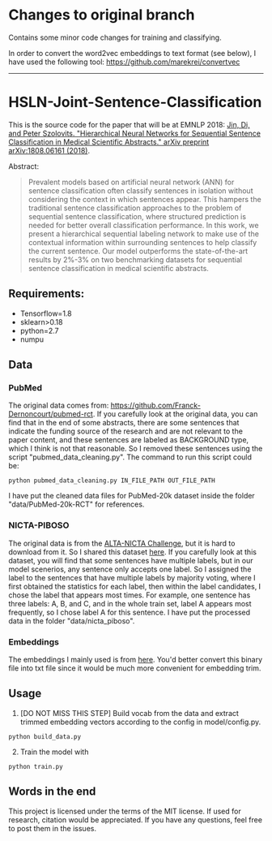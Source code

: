 # Changes to original branch

Contains some minor code changes for training and classifying.

In order to convert the word2vec embeddings to text format (see below), I have used the following tool: https://github.com/marekrei/convertvec


------------------------------------------------

# HSLN-Joint-Sentence-Classification
This is the source code for the paper that will be at EMNLP 2018: [Jin, Di, and Peter Szolovits. "Hierarchical Neural Networks for Sequential Sentence Classification in Medical Scientific Abstracts." arXiv preprint arXiv:1808.06161 (2018)](https://arxiv.org/abs/1808.06161).

Abstract:

>Prevalent models based on artificial neural network (ANN) for sentence classification often classify sentences in isolation without considering the context in which sentences appear. This hampers the traditional sentence classification approaches to the problem of sequential sentence classification, where structured prediction is needed for better overall classification performance. In this work, we present a hierarchical sequential labeling network to make use of the contextual information within surrounding sentences to help classify the current sentence. Our model outperforms the state-of-the-art results by 2%-3% on two benchmarking datasets for sequential sentence classification in medical scientific abstracts.

## Requirements:

* Tensorflow=1.8
* sklearn>0.18
* python=2.7
* numpu

## Data
### PubMed
The original data comes from: https://github.com/Franck-Dernoncourt/pubmed-rct. If you carefully look at the original data, you can find that in the end of some abstracts, there are some sentences that indicate the funding source of the research and are not relevant to the paper content, and these sentences are labeled as BACKGROUND type, which I think is not that reasonable. So I removed these sentences using the script "pubmed_data_cleaning.py". The command to run this script could be:

```
python pubmed_data_cleaning.py IN_FILE_PATH OUT_FILE_PATH
```

I have put the cleaned data files for PubMed-20k dataset inside the folder "data/PubMed-20k-RCT" for references.

### NICTA-PIBOSO
The original data is from the [ALTA-NICTA Challenge](https://www.kaggle.com/c/alta-nicta-challenge2), but it is hard to download from it. So I shared this dataset [here](https://github.com/jind11/NICTA-PIBOSO-Dataset). If you carefully look at this dataset, you will find that some sentences have multiple labels, but in our model scenerios, any sentence only accepts one label. So I assigned the label to the sentences that have multiple labels by majority voting, where I first obtained the statistics for each label, then within the label candidates, I chose the label that appears most times. For example, one sentence has three labels: A, B, and C, and in the whole train set, label A appears most frequently, so I chose label A for this sentence. I have put the processed data in the folder "data/nicta_piboso".

### Embeddings
The embeddings I mainly used is from [here](http://bio.nlplab.org/). You'd better convert this binary file into txt file since it would be much more convenient for embedding trim. 

## Usage
1. [DO NOT MISS THIS STEP] Build vocab from the data and extract trimmed embedding vectors according to the config in model/config.py.

```
python build_data.py
```
2. Train the model with

```
python train.py
```

## Words in the end
This project is licensed under the terms of the MIT license. If used for research, citation would be appreciated. If you have any questions, feel free to post them in the issues. 

